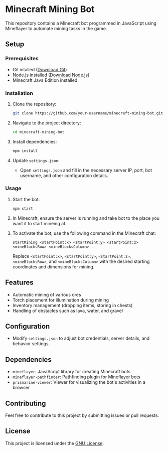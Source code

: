 # Minecraft Mining Bot

This repository contains a Minecraft bot programmed in JavaScript using Mineflayer to automate mining tasks in the game.

## Setup

### Prerequisites
- Git intalled ([Download Git](https://git-scm.com/downloads))
- Node.js installed ([Download Node.js](https://nodejs.org/))
- Minecraft Java Edition installed

### Installation

1. Clone the repository:

    ```bash
    git clone https://github.com/your-username/minecraft-mining-bot.git
    ```

2. Navigate to the project directory:

    ```bash
    cd minecraft-mining-bot
    ```

3. Install dependencies:

    ```bash
    npm install
    ```

4. Update `settings.json`:

    - Open `settings.json` and fill in the necessary server IP, port, bot username, and other configuration details.

### Usage

1. Start the bot:

    ```bash
    npm start
    ```

2. In Minecraft, ensure the server is running and take bot to the place you want it to start mineing at.

3. To activate the bot, use the following command in the Minecraft chat:

    ```
    startMining <startPoint:x> <startPoint:y> <startPoint:z> <mineBlocksRow> <mineBlocksColumn>
    ```

    Replace `<startPoint:x>`, `<startPoint:y>`, `<startPoint:z>`, `<mineBlocksRow>`, and `<mineBlocksColumn>` with the desired starting coordinates and dimensions for mining.

## Features

- Automatic mining of various ores
- Torch placement for illumination during mining
- Inventory management (dropping items, storing in chests)
- Handling of obstacles such as lava, water, and gravel

## Configuration

- Modify `settings.json` to adjust bot credentials, server details, and behavior settings.

## Dependencies

- `mineflayer`: JavaScript library for creating Minecraft bots
- `mineflayer-pathfinder`: Pathfinding plugin for Mineflayer bots
- `prismarine-viewer`: Viewer for visualizing the bot's activities in a browser

## Contributing

Feel free to contribute to this project by submitting issues or pull requests.

## License

This project is licensed under the [GNU License](LICENSE).
